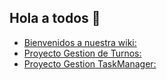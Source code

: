 ## Hola a todos 👋
- [Bienvenidos a nuestra wiki:](https://github.com/CleanAirBNB/.github/wiki)
- [Proyecto Gestion de Turnos:]([https://github.com/CleanAirBNB/.github/wiki](https://github.com/CleanAirBNB/.github/wiki/Proyecto-de-Gesti%C3%B3n-de-Turnos))
- [Proyecto Gestion TaskManager:]([https://github.com/CleanAirBNB/.github/wiki](https://github.com/CleanAirBNB/.github/wiki/Proyecto-TaskManager-Pro))
